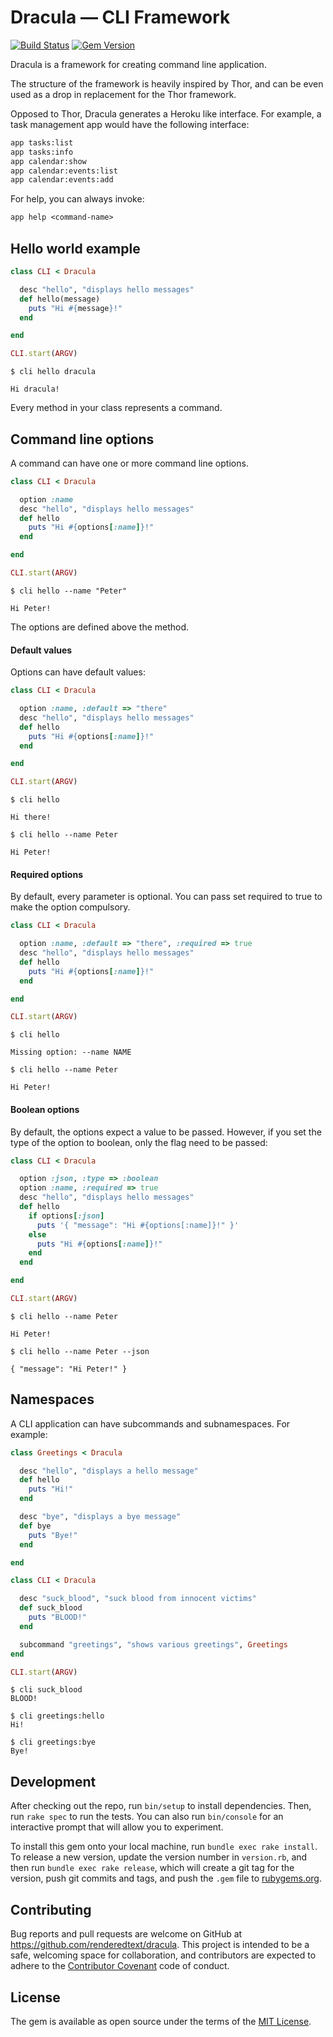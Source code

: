 # Dracula — CLI Framework

[![Build Status](https://semaphoreci.com/api/v1/renderedtext/dracula/branches/master/badge.svg)](https://semaphoreci.com/renderedtext/dracula)
[![Gem Version](https://badge.fury.io/rb/dracula.svg)](https://badge.fury.io/rb/dracula)

Dracula is a framework for creating command line application.

The structure of the framework is heavily inspired by Thor, and can be even used
as a drop in replacement for the Thor framework.

Opposed to Thor, Dracula generates a Heroku like interface. For example, a task
management app would have the following interface:

``` txt
app tasks:list
app tasks:info
app calendar:show
app calendar:events:list
app calendar:events:add
```

For help, you can always invoke:

``` txt
app help <command-name>
```

## Hello world example

``` ruby
class CLI < Dracula

  desc "hello", "displays hello messages"
  def hello(message)
    puts "Hi #{message}!"
  end

end

CLI.start(ARGV)
```

```
$ cli hello dracula

Hi dracula!
```

Every method in your class represents a command.

## Command line options

A command can have one or more command line options.

``` ruby
class CLI < Dracula

  option :name
  desc "hello", "displays hello messages"
  def hello
    puts "Hi #{options[:name]}!"
  end

end

CLI.start(ARGV)
```

```
$ cli hello --name "Peter"

Hi Peter!
```

The options are defined above the method.

#### Default values

Options can have default values:

``` ruby
class CLI < Dracula

  option :name, :default => "there"
  desc "hello", "displays hello messages"
  def hello
    puts "Hi #{options[:name]}!"
  end

end

CLI.start(ARGV)
```

```
$ cli hello

Hi there!

$ cli hello --name Peter

Hi Peter!
```

#### Required options

By default, every parameter is optional. You can pass set required to true to
make the option compulsory.

``` ruby
class CLI < Dracula

  option :name, :default => "there", :required => true
  desc "hello", "displays hello messages"
  def hello
    puts "Hi #{options[:name]}!"
  end

end

CLI.start(ARGV)
```

```
$ cli hello

Missing option: --name NAME

$ cli hello --name Peter

Hi Peter!
```

#### Boolean options

By default, the options expect a value to be passed. However, if you set the
type of the option to boolean, only the flag need to be passed:

``` ruby
class CLI < Dracula

  option :json, :type => :boolean
  option :name, :required => true
  desc "hello", "displays hello messages"
  def hello
    if options[:json]
      puts '{ "message": "Hi #{options[:name]}!" }'
    else
      puts "Hi #{options[:name]}!"
    end
  end

end

CLI.start(ARGV)
```

```
$ cli hello --name Peter

Hi Peter!

$ cli hello --name Peter --json

{ "message": "Hi Peter!" }
```

## Namespaces

A CLI application can have subcommands and subnamespaces. For example:

``` ruby
class Greetings < Dracula

  desc "hello", "displays a hello message"
  def hello
    puts "Hi!"
  end

  desc "bye", "displays a bye message"
  def bye
    puts "Bye!"
  end

end

class CLI < Dracula

  desc "suck_blood", "suck blood from innocent victims"
  def suck_blood
    puts "BLOOD!"
  end

  subcommand "greetings", "shows various greetings", Greetings
end

CLI.start(ARGV)
```

```
$ cli suck_blood
BLOOD!

$ cli greetings:hello
Hi!

$ cli greetings:bye
Bye!
```

## Development

After checking out the repo, run `bin/setup` to install dependencies. Then,
run `rake spec` to run the tests. You can also run `bin/console` for an
interactive prompt that will allow you to experiment.

To install this gem onto your local machine, run `bundle exec rake install`.
To release a new version, update the version number in `version.rb`, and then
run `bundle exec rake release`, which will create a git tag for the version,
push git commits and tags, and push the `.gem` file
to [rubygems.org](https://rubygems.org).

## Contributing

Bug reports and pull requests are welcome on GitHub at
<https://github.com/renderedtext/dracula>. This project is intended
to be a safe, welcoming space for collaboration, and contributors are expected
to adhere to the [Contributor Covenant](http://contributor-covenant.org) code
of conduct.

## License

The gem is available as open source under the terms of
the [MIT License](http://opensource.org/licenses/MIT).
